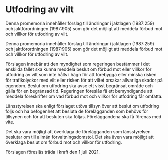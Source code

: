 # Utfodring av vilt

Denna promemoria innehåller förslag till ändringar i jaktlagen (1987:259) och jaktförordningen (1987:905) som gör det möjligt att meddela förbud mot och villkor för utfodring av vilt.

Denna promemoria innehåller förslag till ändringar i jaktlagen (1987:259) och jaktförordningen (1987:905) som gör det möjligt att meddela förbud mot och villkor för utfodring av vilt.

Förslagen innebär att den myndighet som regeringen bestämmer i det
enskilda fallet ska kunna meddela beslut om förbud mot eller villkor för
utfodring av vilt som inte hålls i hägn för att förebygga eller minska risken för trafikolyckor med vilt eller risken för att viltet orsakar allvarliga skador på egendom. Beslut om utfodring ska avse ett visst begränsat område och gälla för en begränsad tid. Regeringen föreslås få ett bemyndigande att meddela föreskrifter om vad förbud mot och villkor för utfodring får omfatta.

Länsstyrelsen ska enligt förslaget utöva tillsyn över att beslut om utfodring följs och ha befogenhet att besluta de förelägganden som behövs för tillsynen och för att besluten ska följas. Föreläggandena ska få förenas med vite.

Det ska vara möjligt att överklaga de förelägganden som länsstyrelsen
beslutar om till allmän förvaltningsdomstol. Det ska även vara möjligt att överklaga beslut om förbud mot och villkor för utfodring.

Förslagen föreslås träda i kraft den 1 juli 2021.
